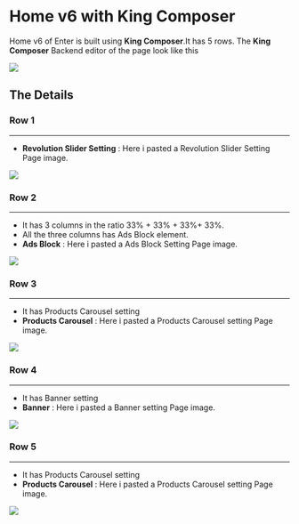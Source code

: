 # Home v6 with King Composer

Home v6 of Enter is built using **King Composer**.It has 5 rows. The **King Composer** Backend editor of the page look like this

![](http://transvelo.github.io/docs/enter/images/kc-homev6-setting.png)


## The Details

### Row 1
---
* **Revolution Slider Setting** : Here i pasted a Revolution Slider Setting Page image.

![](http://transvelo.github.io/docs/enter/images/kc-slider-setting.png)

### Row 2
---
* It has 3 columns in the ratio 33% + 33% + 33%+ 33%.
* All the three columns has Ads Block element.
* **Ads Block** : Here i pasted a Ads Block Setting Page image.

![](http://transvelo.github.io/docs/enter/images/kc-ads-block-setting.png)

### Row 3
---
* It has Products Carousel setting
* **Products Carousel** : Here i pasted a Products Carousel setting Page image.

![](http://transvelo.github.io/docs/enter/images/kc-products-carousel-setting.png)


### Row 4
---
* It has Banner setting
* **Banner** : Here i pasted a Banner setting Page image.


![](http://transvelo.github.io/docs/enter/images/kc-banner-setting.png)

### Row 5
---
* It has Products Carousel setting
* **Products Carousel** : Here i pasted a Products Carousel setting Page image.

![](http://transvelo.github.io/docs/enter/images/kc-products-carousel-setting.png)


